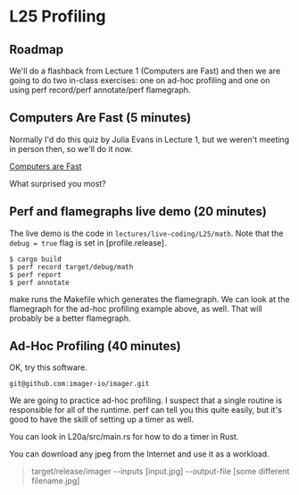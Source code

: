 
# L25 Profiling

## Roadmap

We'll do a flashback from Lecture 1 (Computers are Fast) and then we are going to do two in-class exercises:
one on ad-hoc profiling and one on using perf record/perf annotate/perf flamegraph.

## Computers Are Fast (5 minutes)

Normally I'd do this quiz by Julia Evans in Lecture 1, but we weren't meeting in person then, so we'll do it now.

[Computers are Fast](https://computers-are-fast.github.io/)

What surprised you most?

## Perf and flamegraphs live demo (20 minutes)

The live demo is the code in `lectures/live-coding/L25/math`. Note that the `debug = true` flag is set in
[profile.release].

```
$ cargo build
$ perf record target/debug/math
$ perf report
$ perf annotate
```

make runs the Makefile which generates the flamegraph. We can look at the flamegraph for the ad-hoc profiling
example above, as well. That will probably be a better flamegraph.

## Ad-Hoc Profiling (40 minutes)

OK, try this software.

```git@github.com:imager-io/imager.git```

We are going to practice ad-hoc profiling. I suspect that a single routine is responsible for all of the runtime.
perf can tell you this quite easily, but it's good to have the skill of setting up a timer as well. 

You can look in L20a/src/main.rs for how to do a timer in Rust.

You can download any jpeg from the Internet and use it as a workload.

> target/release/imager --inputs [input.jpg] --output-file [some different filename.jpg]

